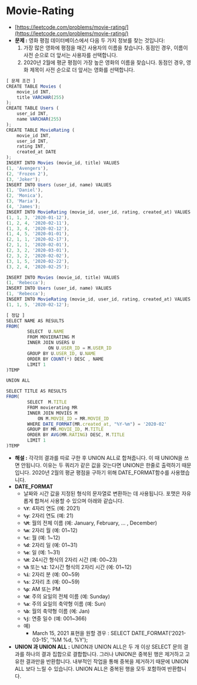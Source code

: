 # **Movie-Rating**

- [https://leetcode.com/problems/movie-rating/](https://leetcode.com/problems/movie-rating/)
- **문제 :** 영화 평점 데이터베이스에서 다음 두 가지 정보를 찾는 것입니다:
  1. 가장 많은 영화에 평점을 매긴 사용자의 이름을 찾습니다. 동점인 경우, 이름이 사전 순으로 더 앞서는 사용자를 선택합니다.
  2. 2020년 2월에 평균 평점이 가장 높은 영화의 이름을 찾습니다. 동점인 경우, 영화 제목이 사전 순으로 더 앞서는 영화를 선택합니다.

```jsx
[ 문제 조건 ]
CREATE TABLE Movies (
    movie_id INT,
    title VARCHAR(255)
);
CREATE TABLE Users (
    user_id INT,
    name VARCHAR(255)
);
CREATE TABLE MovieRating (
    movie_id INT,
    user_id INT,
    rating INT,
    created_at DATE
);
INSERT INTO Movies (movie_id, title) VALUES
(1, 'Avengers'),
(2, 'Frozen 2'),
(3, 'Joker');
INSERT INTO Users (user_id, name) VALUES
(1, 'Daniel'),
(2, 'Monica'),
(3, 'Maria'),
(4, 'James');
INSERT INTO MovieRating (movie_id, user_id, rating, created_at) VALUES
(1, 1, 3, '2020-01-12'),
(1, 2, 4, '2020-02-11'),
(1, 3, 4, '2020-02-12'),
(1, 4, 5, '2020-01-01'),
(2, 1, 1, '2020-02-17'),
(2, 1, 1, '2020-02-01'),
(2, 3, 2, '2020-03-01'),
(2, 3, 2, '2020-02-02'),
(3, 1, 5, '2020-02-22'),
(3, 2, 4, '2020-02-25');

INSERT INTO Movies (movie_id, title) VALUES
(1, 'Rebecca');
INSERT INTO Users (user_id, name) VALUES
(1, 'Rebecca');
INSERT INTO MovieRating (movie_id, user_id, rating, created_at) VALUES
(1, 1, 5, '2020-02-12');
```

```jsx
[ 정답 ]
SELECT NAME AS RESULTS
FROM(
		SELECT	U.NAME
		FROM MOVIERATING M
		INNER JOIN USERS U
				ON U.USER_ID = M.USER_ID
		GROUP BY U.USER_ID, U.NAME
		ORDER BY COUNT(*) DESC , NAME
		LIMIT 1
)TEMP

UNION ALL

SELECT TITLE AS RESULTS
FROM(
		SELECT	M.TITLE
		FROM movierating MR
		INNER JOIN MOVIES M
			ON M.MOVIE_ID = MR.MOVIE_ID
		WHERE DATE_FORMAT(MR.created_at, "%Y-%m") = '2020-02'
		GROUP BY MR.MOVIE_ID, M.TITLE
		ORDER BY AVG(MR.RATING) DESC, M.TITLE
		LIMIT 1
)TEMP

```

- **해설 :** 각각의 결과를 따로 구한 후 UNION ALL로 합쳐줍니다. 이 때 UNION을 쓰면 안됩니다. 이유는 두 쿼리가 같은 값을 갖는다면 UNION은 한줄로 출력하기 때문입니다. 2020년 2월의 평균 평점을 구하기 위해 DATE_FORMAT함수를 사용했습니다.
- **DATE_FORMAT**
  - 날짜와 시간 값을 지정된 형식의 문자열로 변환하는 데 사용됩니다. 포맷은 자유롭게 합쳐서 사용할 수 있으며 아래와 같습니다.
  - **`%Y`**: 4자리 연도 (예: 2021)
  - **`%y`**: 2자리 연도 (예: 21)
  - **`%M`**: 월의 전체 이름 (예: January, February, ... , December)
  - **`%m`**: 2자리 월 (예: 01~12)
  - **`%c`**: 월 (예: 1~12)
  - **`%d`**: 2자리 일 (예: 01~31)
  - **`%e`**: 일 (예: 1~31)
  - **`%H`**: 24시간 형식의 2자리 시간 (예: 00~23)
  - **`%h`** 또는 **`%I`**: 12시간 형식의 2자리 시간 (예: 01~12)
  - **`%i`**: 2자리 분 (예: 00~59)
  - **`%s`**: 2자리 초 (예: 00~59)
  - **`%p`**: AM 또는 PM
  - **`%W`**: 주의 요일의 전체 이름 (예: Sunday)
  - **`%a`**: 주의 요일의 축약형 이름 (예: Sun)
  - **`%b`**: 월의 축약형 이름 (예: Jan)
  - **`%j`**: 연중 일수 (예: 001~366)
  - 예)
    - March 15, 2021 표현을 원할 경우 : SELECT DATE_FORMAT('2021-03-15', '%M %d, %Y');
- **UNION 과 UNION ALL :** UNION과 UNION ALL은 두 개 이상 SELECT 문의 결과를 하나의 결과 집합으로 결합합니다. 그러나 UNION은 중복된 행은 제거하고 고유한 결과만을 반환합니다. 내부적인 작업을 통해 중복을 제거하기 때문에 UNION ALL 보다 느릴 수 있습니다. UNION ALL은 중복된 행을 모두 포함하여 반환합니다.
